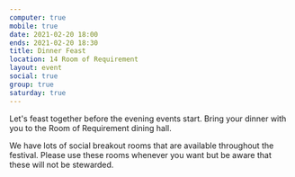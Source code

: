 ```yaml
---
computer: true
mobile: true
date: 2021-02-20 18:00
ends: 2021-02-20 18:30
title: Dinner Feast
location: 14 Room of Requirement
layout: event
social: true
group: true
saturday: true
---
```

Let's feast together before the evening events start. Bring your dinner with you to the Room of Requirement dining hall.

We have lots of social breakout rooms that are available throughout the festival. Please use these rooms whenever you want but be aware that these will not be stewarded. 
